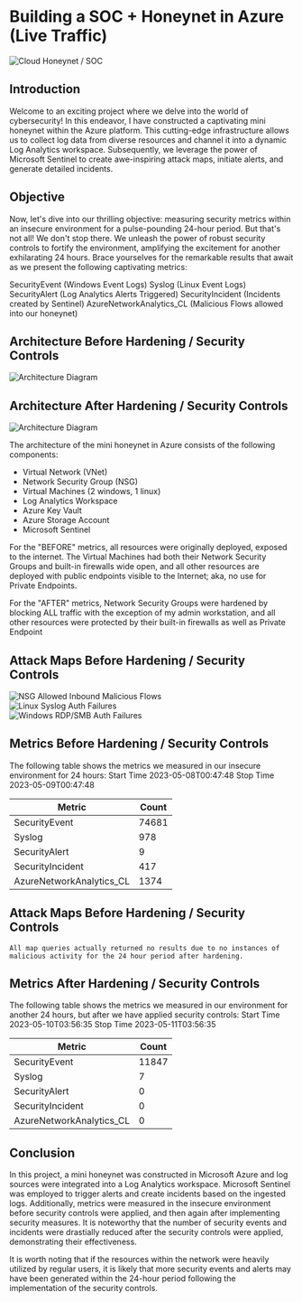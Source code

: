 # Building a SOC + Honeynet in Azure (Live Traffic)
![Cloud Honeynet / SOC](https://i.imgur.com/ZWxe03e.jpg)

## Introduction

Welcome to an exciting project where we delve into the world of cybersecurity! In this endeavor, I have constructed a captivating mini honeynet within the Azure platform. This cutting-edge infrastructure allows us to collect log data from diverse resources and channel it into a dynamic Log Analytics workspace. Subsequently, we leverage the power of Microsoft Sentinel to create awe-inspiring attack maps, initiate alerts, and generate detailed incidents.

## Objective

Now, let's dive into our thrilling objective: measuring security metrics within an insecure environment for a pulse-pounding 24-hour period. But that's not all! We don't stop there. We unleash the power of robust security controls to fortify the environment, amplifying the excitement for another exhilarating 24 hours. Brace yourselves for the remarkable results that await as we present the following captivating metrics:

SecurityEvent (Windows Event Logs)
Syslog (Linux Event Logs)
SecurityAlert (Log Analytics Alerts Triggered)
SecurityIncident (Incidents created by Sentinel)
AzureNetworkAnalytics_CL (Malicious Flows allowed into our honeynet)

## Architecture Before Hardening / Security Controls
![Architecture Diagram](https://i.imgur.com/aBDwnKb.jpg)

## Architecture After Hardening / Security Controls
![Architecture Diagram](https://i.imgur.com/YQNa9Pp.jpg)

The architecture of the mini honeynet in Azure consists of the following components:

- Virtual Network (VNet)
- Network Security Group (NSG)
- Virtual Machines (2 windows, 1 linux)
- Log Analytics Workspace
- Azure Key Vault
- Azure Storage Account
- Microsoft Sentinel

For the "BEFORE" metrics, all resources were originally deployed, exposed to the internet. The Virtual Machines had both their Network Security Groups and built-in firewalls wide open, and all other resources are deployed with public endpoints visible to the Internet; aka, no use for Private Endpoints.

For the "AFTER" metrics, Network Security Groups were hardened by blocking ALL traffic with the exception of my admin workstation, and all other resources were protected by their built-in firewalls as well as Private Endpoint

## Attack Maps Before Hardening / Security Controls
![NSG Allowed Inbound Malicious Flows](https://i.imgur.com/1qvswSX.png)<br>
![Linux Syslog Auth Failures](https://i.imgur.com/G1YgZt6.png)<br>
![Windows RDP/SMB Auth Failures](https://i.imgur.com/ESr9Dlv.png)<br>

## Metrics Before Hardening / Security Controls

The following table shows the metrics we measured in our insecure environment for 24 hours:
Start Time 2023-05-08T00:47:48
Stop Time 2023-05-09T00:47:48

| Metric                   | Count
| ------------------------ | -----
| SecurityEvent            | 74681
| Syslog                   | 978
| SecurityAlert            | 9
| SecurityIncident         | 417
| AzureNetworkAnalytics_CL | 1374

## Attack Maps Before Hardening / Security Controls

```All map queries actually returned no results due to no instances of malicious activity for the 24 hour period after hardening.```

## Metrics After Hardening / Security Controls

The following table shows the metrics we measured in our environment for another 24 hours, but after we have applied security controls:
Start Time 2023-05-10T03:56:35
Stop Time	2023-05-11T03:56:35

| Metric                   | Count
| ------------------------ | -----
| SecurityEvent            | 11847
| Syslog                   | 7
| SecurityAlert            | 0
| SecurityIncident         | 0
| AzureNetworkAnalytics_CL | 0

## Conclusion

In this project, a mini honeynet was constructed in Microsoft Azure and log sources were integrated into a Log Analytics workspace. Microsoft Sentinel was employed to trigger alerts and create incidents based on the ingested logs. Additionally, metrics were measured in the insecure environment before security controls were applied, and then again after implementing security measures. It is noteworthy that the number of security events and incidents were drastially reduced after the security controls were applied, demonstrating their effectiveness.

It is worth noting that if the resources within the network were heavily utilized by regular users, it is likely that more security events and alerts may have been generated within the 24-hour period following the implementation of the security controls.
